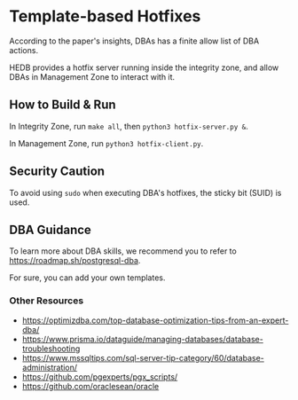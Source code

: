 # Template-based Hotfixes

According to the paper's insights, DBAs has a finite allow list of DBA actions.

HEDB provides a hotfix server running inside the integrity zone, and allow DBAs in Management Zone to interact with it.

## How to Build & Run

In Integrity Zone, run `make all`, then `python3 hotfix-server.py &`.

In Management Zone, run `python3 hotfix-client.py`.

## Security Caution

To avoid using `sudo` when executing DBA's hotfixes, the sticky bit (SUID) is used.

## DBA Guidance

To learn more about DBA skills, we recommend you to refer to https://roadmap.sh/postgresql-dba.

For sure, you can add your own templates.

### Other Resources

- https://optimizdba.com/top-database-optimization-tips-from-an-expert-dba/
- https://www.prisma.io/dataguide/managing-databases/database-troubleshooting
- https://www.mssqltips.com/sql-server-tip-category/60/database-administration/
- https://github.com/pgexperts/pgx_scripts/
- https://github.com/oraclesean/oracle

